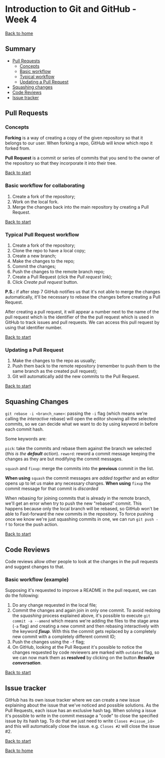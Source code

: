 # Introduction to Git and GitHub - Week 4

[Back to home](README.md)

## Summary

- [Pull Requests](#pull-requests)
  - [Concepts](#concepts)
  - [Basic workflow](#basic-workflow-for-collaborating)
  - [Typical workflow](#typical-pull-request-workflow)
  - [Updating a Pull Request](#updating-a-pull-request)
- [Squashing changes](#squashing-changes)
- [Code Reviews](#code-reviews)
- [Issue tracker](#issue-tracker)

## Pull Requests

### Concepts

**Forking** is a way of creating a copy of the given repository so that it belongs to our user. When forking a repo, GitHub will know which repo it forked from.

**Pull Request** is a commit or series of commits that you send to the owner of the repository so that they incorporate it into their tree.

[Back to start](#introduction-to-git-and-github-week-4)

### Basic workflow for collaborating

1. Create a fork of the repository;
2. Work on the local fork.
3. Merge the changes back into the main repository by creating a Pull Request.

[Back to start](#introduction-to-git-and-github-week-4)

### Typical Pull Request workflow

1. Create a fork of the repository;
2. Clone the repo to have a local copy;
3. Create a new branch;
4. Make the changes to the repo;
5. Commit the changes;
6. Push the changes to the remote branch repo;
7. Create a Pull Request (click the _Pull request_ link);
8. Click _Create pull request_ button.

**P.S.:** if after step 7 GitHub notifies us that it's not able to merge the changes automatically, it'll be necessary to rebase the changes before creating a Pull Request.

After creating a pull request, it will appear a number next to the name of the pull request which is the identifier of the the pull request which is used in GitHub to track issues and pull requests. We can access this pull request by using that identifier number.

[Back to start](#introduction-to-git-and-github-week-4)

### Updating a Pull Request

1. Make the changes to the repo as usually;
2. Push them back to the remote repository (remember to push them to the same branch as the created pull request);
3. Git will automatically add the new commits to the Pull Request.

[Back to start](#introduction-to-git-and-github-week-4)

## Squashing Changes

`git rebase -i <branch_name>`: passing the `-i` flag (which means we're calling the _interactive_ rebase) will open the editor showing all the selected commits, so we can decide what we want to do by using keyword in before each commit hash.

Some keywords are:

`pick`: take the commits and rebase them against the branch we selected (_this is the **default** action_).
`reword`: reword a commit message keeping the changes as they are but modifying the commit messages.

`squash` and `fixup`: merge the commits into the **previous** commit in the list.

**When using** `squash` the commit messages are _added together_ and an editor opens up to let us make any necessary changes.
**When using** `fixup` the commit message for that commit is _discarded_

When rebasing for joining commits that is already in the remote branch, we'll get an error when try to push the new "rebased" commit. This happens because only the local branch will be rebased, so GitHub won't be able to Fast-forward the new commits in the repository. To force pushing once we know we're just squashing commits in one, we can run `git push -f` to force the push action.

[Back to start](#introduction-to-git-and-github-week-4)

## Code Reviews

Code reviews allow other people to look at the changes in the pull requests and suggest changes to that.

### Basic workflow (example)

Supposing it's requested to improve a README in the pull request, we can do the following:

1. Do any change requested in the local file;
2. Commit the changes and again join in only one commit. To avoid redoing the _squashing_ process explained above, it's possible to execute `git commit -a --amend` which means we're adding the files to the stage area (`-a` flag) and creating a new commit and then rebasing interactively with the keyword **_fixup_**. With this the commit gets replaced by a completely new commit with a completely different commit ID;
3. Push the changes using the `-f` flag;
4. On GitHub, looking at the Pull Request it's possible to notice the changes requested by code reviewers are marked with `outdated` flag, so we can now mark them as **resolved** by clicking on the button **_Resolve conversation_**.

[Back to start](#introduction-to-git-and-github-week-4)

## Issue tracker

GitHub has its own issue tracker where we can create a new issue explaining about the issue that we've noticed and possible solutions. As the Pull Requests, each issue has an exclusive hash tag.
When solving a issue it's possible to write in the commit message a "code" to close the specified issue by its hash tag. To do that we just need to write `Closes #<issue_id>` and this will automatically close the issue. e.g. `Closes #2` will close the issue #2.

[Back to start](#introduction-to-git-and-github-week-4)

[Back to home](README.md)
